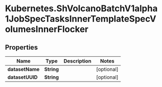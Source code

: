 # Kubernetes.ShVolcanoBatchV1alpha1JobSpecTasksInnerTemplateSpecVolumesInnerFlocker

## Properties

Name | Type | Description | Notes
------------ | ------------- | ------------- | -------------
**datasetName** | **String** |  | [optional] 
**datasetUUID** | **String** |  | [optional] 


